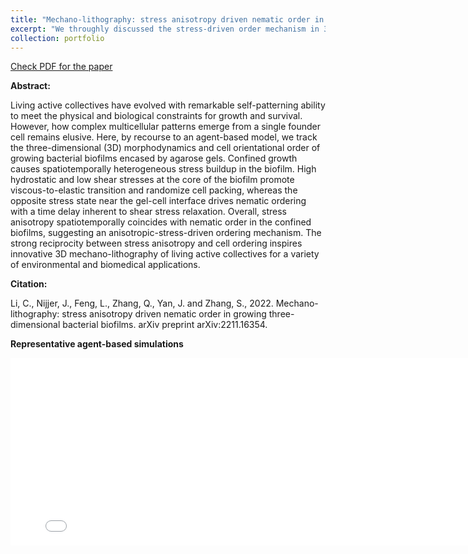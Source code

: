 ```yaml
---
title: "Mechano-lithography: stress anisotropy driven nematic order in growing three-dimensional bacterial biofilms"
excerpt: "We throughly discussed the stress-driven order mechanism in 3D E. coli biofilms. <br/><img src='/images/biofilm_arxiv_fig_1.jpg'>"
collection: portfolio
---
```


[Check PDF for the paper](http://lichanghao.github.io/files/Mechano-lithography_stress_anisotropy_driven_nematic_order_in_growing_three-dimensional_bacterial_biofilms.pdf)

**Abstract:**

Living active collectives have evolved with remarkable self-patterning ability to meet the physical and biological constraints for growth and survival. However, how complex multicellular patterns emerge from a single founder cell remains elusive. Here, by recourse to an agent-based model, we track the three-dimensional (3D) morphodynamics and cell orientational order of growing bacterial biofilms encased by agarose gels. Confined growth causes spatiotemporally heterogeneous stress buildup in the biofilm. High hydrostatic and low shear stresses at the core of the biofilm promote viscous-to-elastic transition and randomize cell packing, whereas the opposite stress state near the gel-cell interface drives nematic ordering with a time delay inherent to shear stress relaxation. Overall, stress anisotropy spatiotemporally coincides with nematic order in the confined biofilms, suggesting an anisotropic-stress-driven ordering mechanism. The strong reciprocity between stress anisotropy and cell ordering inspires innovative 3D mechano-lithography of living active collectives for a variety of environmental and biomedical applications.

**Citation:**

Li, C., Nijjer, J., Feng, L., Zhang, Q., Yan, J. and Zhang, S., 2022. Mechano-lithography: stress anisotropy driven nematic order in growing three-dimensional bacterial biofilms. arXiv preprint arXiv:2211.16354.

**Representative agent-based simulations**
<iframe width="800" height="300" src="/files/biofilm_example.mp4" frameborder="0" allowfullscreen></iframe>